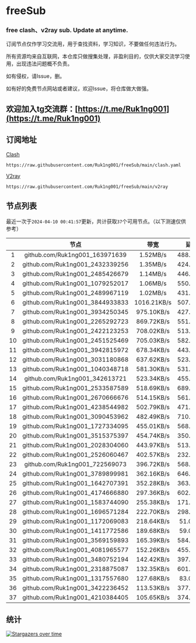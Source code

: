 # freeSub
### free clash、v2ray sub. Update at anytime.

订阅节点仅作学习交流用，用于查找资料，学习知识，不要做任何违法行为。

所有资源均来自互联网，本仓库只做搜集处理，非盈利目的，仅供大家交流学习使用，出现违法问题概不负责。

如有侵权，请Issue，删。

如有好的免费节点网站或者建议，欢迎Issue，将仓库做大做强。

## 欢迎加入tg交流群：[https://t.me/Ruk1ng001](https://t.me/Ruk1ng001)

## 订阅地址
[Clash](https://raw.githubusercontent.com/Ruk1ng001/freeSub/main/clash.yaml)
```
https://raw.githubusercontent.com/Ruk1ng001/freeSub/main/clash.yaml
```
[V2ray](https://raw.githubusercontent.com/Ruk1ng001/freeSub/main/v2ray)
```
https://raw.githubusercontent.com/Ruk1ng001/freeSub/main/v2ray
```

## 节点列表

最近一次于`2024-04-10 00:41:57`更新，共计获取`37`个可用节点。（以下测速仅供参考）

|  | 节点 | 带宽 | 延迟 |
|:-:|:--:|:--:|:--:|
 | 1 | github.com/Ruk1ng001_163971639 | 1.52MB/s | 488.00ms |
 | 2 | github.com/Ruk1ng001_2432339256 | 1.35MB/s | 424.00ms |
 | 3 | github.com/Ruk1ng001_2485426679 | 1.14MB/s | 446.00ms |
 | 4 | github.com/Ruk1ng001_1079252017 | 1.06MB/s | 550.00ms |
 | 5 | github.com/Ruk1ng001_2489967119 | 1.02MB/s | 431.00ms |
 | 6 | github.com/Ruk1ng001_3844933833 | 1016.21KB/s | 507.00ms |
 | 7 | github.com/Ruk1ng001_3934250345 | 975.10KB/s | 427.00ms |
 | 8 | github.com/Ruk1ng001_2265292723 | 869.72KB/s | 551.00ms |
 | 9 | github.com/Ruk1ng001_2422123253 | 708.02KB/s | 513.00ms |
 | 10 | github.com/Ruk1ng001_2451525469 | 705.03KB/s | 582.00ms |
 | 11 | github.com/Ruk1ng001_3942815972 | 678.34KB/s | 443.00ms |
 | 12 | github.com/Ruk1ng001_3031180868 | 637.62KB/s | 523.00ms |
 | 13 | github.com/Ruk1ng001_1040348718 | 581.30KB/s | 531.00ms |
 | 14 | github.com/Ruk1ng001_342613721 | 523.34KB/s | 455.00ms |
 | 15 | github.com/Ruk1ng001_2533587589 | 518.69KB/s | 689.00ms |
 | 16 | github.com/Ruk1ng001_2670666676 | 514.15KB/s | 561.00ms |
 | 17 | github.com/Ruk1ng001_4238544982 | 502.79KB/s | 471.00ms |
 | 18 | github.com/Ruk1ng001_3090453962 | 482.49KB/s | 710.00ms |
 | 19 | github.com/Ruk1ng001_1727334095 | 455.01KB/s | 568.00ms |
 | 20 | github.com/Ruk1ng001_3515375397 | 454.74KB/s | 350.00ms |
 | 21 | github.com/Ruk1ng001_2028304060 | 443.97KB/s | 513.00ms |
 | 22 | github.com/Ruk1ng001_2526060467 | 402.57KB/s | 232.00ms |
 | 23 | github.com/Ruk1ng001_722569073 | 396.72KB/s | 568.00ms |
 | 24 | github.com/Ruk1ng001_3789899981 | 362.16KB/s | 646.00ms |
 | 25 | github.com/Ruk1ng001_1642707391 | 352.28KB/s | 363.00ms |
 | 26 | github.com/Ruk1ng001_4174666880 | 297.36KB/s | 602.00ms |
 | 27 | github.com/Ruk1ng001_1583744090 | 255.38KB/s | 171.00ms |
 | 28 | github.com/Ruk1ng001_1696571284 | 222.70KB/s | 298.00ms |
 | 29 | github.com/Ruk1ng001_1172069083 | 218.64KB/s | 51.00ms |
 | 30 | github.com/Ruk1ng001_1411772586 | 189.68KB/s | 59.00ms |
 | 31 | github.com/Ruk1ng001_3569159893 | 165.39KB/s | 584.00ms |
 | 32 | github.com/Ruk1ng001_4081965577 | 152.26KB/s | 455.00ms |
 | 33 | github.com/Ruk1ng001_3480752194 | 142.42KB/s | 397.00ms |
 | 34 | github.com/Ruk1ng001_2318875087 | 132.35KB/s | 601.00ms |
 | 35 | github.com/Ruk1ng001_1317557680 | 127.68KB/s | 83.00ms |
 | 36 | github.com/Ruk1ng001_3422236452 | 113.53KB/s | 377.00ms |
 | 37 | github.com/Ruk1ng001_4210384405 | 105.65KB/s | 374.00ms |


## 统计

[![Stargazers over time](https://starchart.cc/Ruk1ng001/freeSub.svg)](https://starchart.cc/Ruk1ng001/freeSub)
